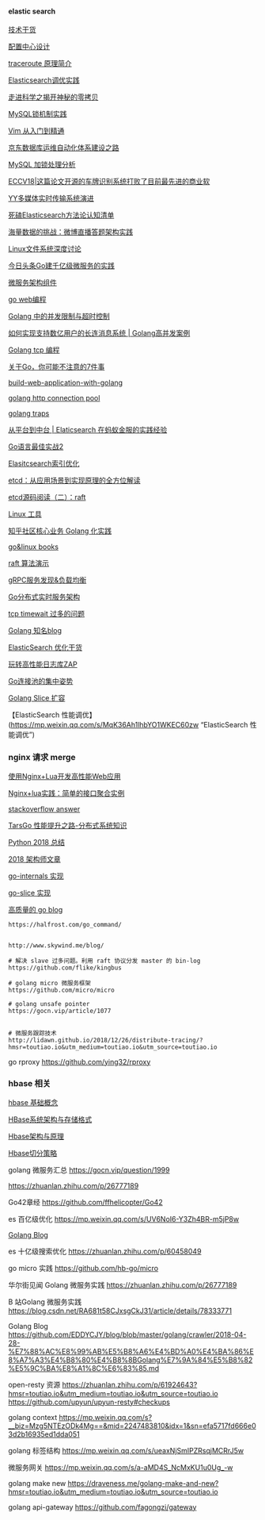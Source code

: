 #### elastic search

[技术干货](https://mp.weixin.qq.com/s/FPnt2dzxrvfPrnaDataVOg "技术干货")

[配置中心设计](https://mp.weixin.qq.com/s/O5zcyDTneP_z3CeUldVbww "配置中心设计")

[traceroute 原理简介](https://www.chyingp.com/posts/understanding-traceroute/?hmsr=toutiao.io&utm_medium=toutiao.io&utm_source=toutiao.io "traceroute 原理简介")

[Elasticsearch调优实践](https://mp.weixin.qq.com/s/0TMESj2Z-XK2PzwBQo0Mpg "Elasticsearch调优实践")

[走进科学之揭开神秘的零拷贝](https://mp.weixin.qq.com/s/0TMESj2Z-XK2PzwBQo0Mpg "走进科学之揭开神秘的零拷贝") 

[MySQL锁机制实践](https://mp.weixin.qq.com/s/zi86vvktNbA0_R6s1P67iQ "MySQL锁机制实践") 

[Vim 从入门到精通](https://github.com/wsdjeg/vim-galore-zh_cn "Vim 从入门到精通") 

[京东数据库运维自动化体系建设之路](http://blog.51cto.com/wangwei007/2169949?hmsr=toutiao.io&utm_medium=toutiao.io&utm_source=toutiao.io "京东数据库运维自动化体系建设之路") 

[MySQL 加锁处理分析](http://hedengcheng.com/?p=771 "MySQL 加锁处理分析") 


[ECCV18|这篇论文开源的车牌识别系统打败了目前最先进的商业软](https://mp.weixin.qq.com/s/JIoTsadw4JBkr0e40RwVQQ "ECCV18|这篇论文开源的车牌识别系统打败了目前最先进的商业软") 


[YY多媒体实时传输系统演进](https://mp.weixin.qq.com/s/_or9CAcIn6dxRfwcMVKwDA "YY多媒体实时传输系统演进") 


[死磕Elasticsearch方法论认知清单](https://mp.weixin.qq.com/s/YJjazKXx8bfd8xdk_bUzrg "死磕Elasticsearch方法论认知清单") 

[海量数据的挑战：微博直播答题架构实践](https://mp.weixin.qq.com/s/oAm5eZQ39wC1AJvgu408fw "海量数据的挑战：微博直播答题架构实践") 

[Linux文件系统深度讨论](https://mp.weixin.qq.com/s/lfGIrx4Xh1gR-0MSF878zg "Linux文件系统深度讨论") 

[今日头条Go建千亿级微服务的实践](https://36kr.com/p/5073181.html "今日头条Go建千亿级微服务的实践") 

[微服务架构组件](https://mp.weixin.qq.com/s/ImxFxnJIpBJzYuKZV4X8rA "微服务架构组件")

[go web编程](https://www.kancloud.cn/kancloud/web-application-with-golang/ "go web编程")

[Golang 中的并发限制与超时控制](https://www.kancloud.cn/kancloud/web-application-with-golang/ "Golang 中的并发限制与超时控制")

[如何实现支持数亿用户的长连消息系统 | Golang高并发案例](https://studygolang.com/articles/6132 "如何实现支持数亿用户的长连消息系统 | Golang高并发案例")


[Golang tcp 编程 ](https://tonybai.com/2015/11/17/tcp-programming-in-golang/ "Golang tcp 编程")

[关于Go，你可能不注意的7件事 ](https://tonybai.com/2015/09/17/7-things-you-may-not-pay-attation-to-in-go/ "关于Go，你可能不注意的7件事")

[build-web-application-with-golang ](https://astaxie.gitbooks.io/build-web-application-with-golang "build-web-application-with-golang")



[golang http connection pool ](http://oohcode.com/2018/06/01/golang-http-client-connection-pool/ "golang http connection pool")

[golang traps ](https://wuyin.io/2018/03/07/50-shades-of-golang-traps-gotchas-mistakes/ "golang traps")

[从平台到中台 | Elaticsearch 在蚂蚁金服的实践经验 ](https://mp.weixin.qq.com/s/Dob6Kjm6v7gE4o7B1HhqLA "从平台到中台 | Elaticsearch 在蚂蚁金服的实践经验")


[Go语言最佳实战2 ](https://mp.weixin.qq.com/s?__biz=MjM5OTcxMzE0MQ==&mid=2653371531&idx=1&sn=b49f2634f60bce269568d0f5b73ca4f5&chksm=bce4dc918b935587f28622b3dd8dd02006cc70b717ecb1fac9aebff875f99d5f9f8921bda0d5&scene=0&from=groupmessage&ascene=1&devicetype=android-24&version=26070339&nettype=WIFI&abtest_cookie=AwABAAoACwANAAMAI5ceAFmZHgCKmR4AAAA=&lang=zh_CN&pass_ticket=MBK9ODhpUjMTobg7ZwD5rFMPR7q/BCwg5Q9NQW4uautJqWgbJus0b4GE3v81DFZ7&wx_header=1 "Go语言最佳实战2")


[Elasitcsearch索引优化](https://mp.weixin.qq.com/s/AWNL_DE8IggQldTRaxwkNw "Elasitcsearch索引优化")


[etcd：从应用场景到实现原理的全方位解读](https://www.infoq.cn/article/etcd-interpretation-application-scenario-implement-principle "etcd：从应用场景到实现原理的全方位解读")

[etcd源码阅读（二）：raft](https://jiajunhuang.com/ "etcd源码阅读（二）：raft")


[Linux 工具](https://linuxtools-rst.readthedocs.io "Linux 工具")


[知乎社区核心业务 Golang 化实践](https://zhuanlan.zhihu.com/p/48039838?hmsr=toutiao.io&utm_medium=toutiao.io&utm_source=toutiao.io "知乎社区核心业务 Golang 化实践")


[go&linux books](https://github.com/dashpradeep99/https-github.com-miguellgt-books/tree/master/microservices "go&linux books")



[raft 算法演示](http://thesecretlivesofdata.com/raft/ "raft 算法演示")


[gRPC服务发现&负载均衡](https://colobu.com/2017/03/25/grpc-naming-and-load-balance/ "gRPC服务发现&负载均衡")


[Go分布式实时服务架构](https://mp.weixin.qq.com/s/EbXmt1I5fYSIugD7x56_WA "Go分布式实时服务架构")


[tcp timewait 过多的问题](https://zhenbianshu.github.io/2018/12/talk_about_tcp_timewait.html?hmsr=toutiao.io&utm_medium=toutiao.io&utm_source=toutiao.io "tcp timewait 过多的问题")



[Golang 知名blog](https://github.com/EDDYCJY/blog "Golang 知名blog")


[ElasticSearch 优化干货](https://mp.weixin.qq.com/s/GQfEMb2jMvm9PEANkLl3Tg "ElasticSearch 优化干货")


[玩转高性能日志库ZAP](http://vearne.cc/archives/658 "玩转高性能日志库ZAP")

[Go连接池的集中姿势](https://zhuanlan.zhihu.com/p/47480504 "Go连接池的集中姿势")

[Golang Slice 扩容](https://icell.io/how-golang-slice-append-works/?hmsr=toutiao.io&utm_medium=toutiao.io&utm_source=toutiao.io "Golang Slice 扩容")



【ElasticSearch 性能调优】(https://mp.weixin.qq.com/s/MqK36Ah1lhbYO1WKEC60zw “ElasticSearch 性能调优”)


### nginx 请求 merge

[使用Nginx+Lua开发高性能Web应用](https://mp.weixin.qq.com/s/yTNSCTOvSsBZVYOKoedPpw "使用Nginx+Lua开发高性能Web应用")


[Nginx+lua实践：简单的接口聚合实例](https://blog.csdn.net/zhuyiquan/article/details/52190159 "Nginx+lua实践：简单的接口聚合实例")


[stackoverflow answer](https://stackoverflow.com/questions/46267497/is-it-possible-to-consolidate-multiple-responses-and-send-one-response-in-nginx "stackoverflow answer")



[TarsGo 性能提升之路-分布式系统知识](https://mp.weixin.qq.com/s/yTNSCTOvSsBZVYOKoedPpw "TarsGo 性能提升之路")


[Python 2018 总结](https://annual2018.pycourses.com/?hmsr=toutiao.io&utm_medium=toutiao.io&utm_source=toutiao.io#12 "Python 2018 总结")



[2018 架构师文章](https://mp.weixin.qq.com/s/9tomsZiPy9MmNCDU_Tkzng "2018 架构师文章总结")


[go-internals 实现](https://tiancaiamao.gitbooks.io/go-internals/content/zh/02.3.html "go-internals 实现")


[go-slice 实现](https://halfrost.com/go_slice/ "go slice 实现")


[高质量的 go blog](https://halfrost.com "高质量的 go blog")


	https://halfrost.com/go_command/


	http://www.skywind.me/blog/

	# 解决 slave 过多问题。利用 raft 协议分发 master 的 bin-log
	https://github.com/flike/kingbus
	
	# golang micro 微服务框架
	https://github.com/micro/micro
	
	# golang unsafe pointer
	https://gocn.vip/article/1077


	# 微服务跟踪技术
	http://lidawn.github.io/2018/12/26/distribute-tracing/?hmsr=toutiao.io&utm_medium=toutiao.io&utm_source=toutiao.io



go rproxy
https://github.com/ying32/rproxy

### hbase 相关

[hbase 基础概念](http://www.nosqlnotes.com/technotes/hbase/hbase-rowkey/ "hbase 基础概念")

[HBase系统架构与存储格式](http://trumandu.github.io/2016/06/14/HBase%E7%B3%BB%E7%BB%9F%E6%9E%B6%E6%9E%84%E4%B8%8E%E5%AD%98%E5%82%A8%E6%A0%BC%E5%BC%8F/ "HBase系统架构与存储格式")


[Hbase架构与原理](https://zhuanlan.zhihu.com/p/29674705 "Hbase架构与原理")



[Hbase切分策略](http://hbasefly.com/2017/08/27/hbase-split/ "Hbase 切分策略")


golang 微服务汇总
https://gocn.vip/question/1999

https://zhuanlan.zhihu.com/p/26777189


Go42章经
https://github.com/ffhelicopter/Go42



es 百亿级优化 
https://mp.weixin.qq.com/s/UV6NoI6-Y3Zh4BR-m5jP8w

[Golang Blog](https://github.com/EDDYCJY/blog "优秀Golang 博客")


es 十亿级搜索优化
https://zhuanlan.zhihu.com/p/60458049

go micro 实践
https://github.com/hb-go/micro

华尔街见闻 Golang 微服务实践
https://zhuanlan.zhihu.com/p/26777189

B 站Golang 微服务实践
https://blog.csdn.net/RA681t58CJxsgCkJ31/article/details/78333771

Golang Blog
https://github.com/EDDYCJY/blog/blob/master/golang/crawler/2018-04-28-%E7%88%AC%E8%99%AB%E5%B8%A6%E4%BD%A0%E4%BA%86%E8%A7%A3%E4%B8%80%E4%B8%8BGolang%E7%9A%84%E5%B8%82%E5%9C%BA%E8%A1%8C%E6%83%85.md


open-resty 资源
https://zhuanlan.zhihu.com/p/61924643?hmsr=toutiao.io&utm_medium=toutiao.io&utm_source=toutiao.io
https://github.com/upyun/upyun-resty#checkups

golang context
https://mp.weixin.qq.com/s?__biz=Mzg5NTEzODk4Mg==&mid=2247483810&idx=1&sn=efa5717fd666e03d2b16935ed1dda051


golang 标签结构
https://mp.weixin.qq.com/s/ueaxNjSmIPZRsqjMCRrJ5w

微服务网关
https://mp.weixin.qq.com/s/a-aMD4S_NcMxKU1u0Ug_-w


golang make new
https://draveness.me/golang-make-and-new?hmsr=toutiao.io&utm_medium=toutiao.io&utm_source=toutiao.io


golang api-gateway
https://github.com/fagongzi/gateway